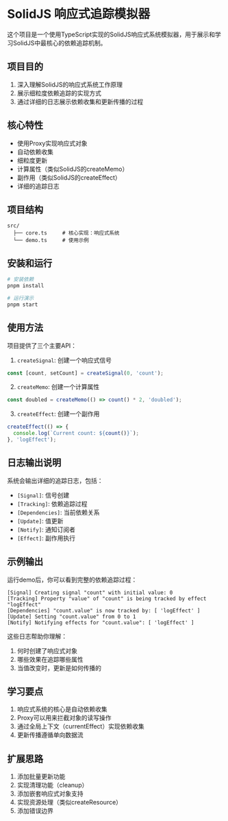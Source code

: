# SolidJS 响应式追踪模拟器

这个项目是一个使用TypeScript实现的SolidJS响应式系统模拟器，用于展示和学习SolidJS中最核心的依赖追踪机制。

## 项目目的

1. 深入理解SolidJS的响应式系统工作原理
2. 展示细粒度依赖追踪的实现方式
3. 通过详细的日志展示依赖收集和更新传播的过程

## 核心特性

- 使用Proxy实现响应式对象
- 自动依赖收集
- 细粒度更新
- 计算属性（类似SolidJS的createMemo）
- 副作用（类似SolidJS的createEffect）
- 详细的追踪日志

## 项目结构

```
src/
  ├── core.ts     # 核心实现：响应式系统
  └── demo.ts     # 使用示例
```

## 安装和运行

```bash
# 安装依赖
pnpm install

# 运行演示
pnpm start
```

## 使用方法

项目提供了三个主要API：

1. `createSignal`: 创建一个响应式信号
```typescript
const [count, setCount] = createSignal(0, 'count');
```

2. `createMemo`: 创建一个计算属性
```typescript
const doubled = createMemo(() => count() * 2, 'doubled');
```

3. `createEffect`: 创建一个副作用
```typescript
createEffect(() => {
  console.log(`Current count: ${count()}`);
}, 'logEffect');
```

## 日志输出说明

系统会输出详细的追踪日志，包括：

- `[Signal]`: 信号创建
- `[Tracking]`: 依赖追踪过程
- `[Dependencies]`: 当前依赖关系
- `[Update]`: 值更新
- `[Notify]`: 通知订阅者
- `[Effect]`: 副作用执行

## 示例输出

运行demo后，你可以看到完整的依赖追踪过程：

```
[Signal] Creating signal "count" with initial value: 0
[Tracking] Property "value" of "count" is being tracked by effect "logEffect"
[Dependencies] "count.value" is now tracked by: [ 'logEffect' ]
[Update] Setting "count.value" from 0 to 1
[Notify] Notifying effects for "count.value": [ 'logEffect' ]
```

这些日志帮助你理解：
1. 何时创建了响应式对象
2. 哪些效果在追踪哪些属性
3. 当值改变时，更新是如何传播的

## 学习要点

1. 响应式系统的核心是自动依赖收集
2. Proxy可以用来拦截对象的读写操作
3. 通过全局上下文（currentEffect）实现依赖收集
4. 更新传播遵循单向数据流

## 扩展思路

1. 添加批量更新功能
2. 实现清理功能（cleanup）
3. 添加嵌套响应式对象支持
4. 实现资源处理（类似createResource）
5. 添加错误边界
